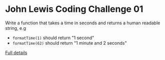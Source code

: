 # John Lewis Coding Challenge 01

Write a function that takes a time in seconds and returns a human readable
string, e.g
- `formatTime(1)` should return "1 second"
- `formatTime(62)` should return "1 minute and 2 seconds"

[Full details](https://coding-challenges.jl-engineering.net/challenges/challenge-1/)
